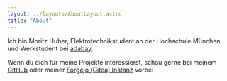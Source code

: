 ```yaml
---
layout: ../layouts/AboutLayout.astro
title: "About"
---
```


Ich bin Moritz Huber, Elektrotechnikstudent an der Hochschule München und Werkstudent bei [adabay](https://adabay.rocks).

Wenn du dich für meine Projekte interessierst, schau gerne bei meinem [GitHub](https://github.com/Huber1) oder meiner
[Forgejo (Gitea) Instanz](https://git.huber.cloud/Moritz) vorbei
